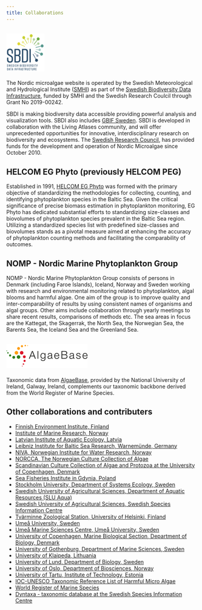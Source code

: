 ```yaml
---
title: Collaborations
---
```



## <img src="/assets/eng-SBDI-med-text-rgb.svg" width="100" height="100">
The Nordic microalgae website is operated by the Swedish Meteorological and Hydrological Institute ([SMHI](http://www.smhi.se/en)) as  part of the [Swedish Biodiversity Data Infrastructure](https://biodiversitydata.se/), funded by SMHI and the Swedish Research Coulcil through Grant No 2019-00242.

SBDI is making biodiversity data accessible providing powerful analysis and visualization tools. SBDI also includes [GBIF Sweden](https://www.gbif.se/). SBDI is developed in collaboration with the Living Atlases community, and will offer unprecedented opportunities for innovative, interdisciplinary research on biodiversity and ecosystems. The [Swedish Research Council](https://www.vr.se/english.html), has provided funds for the development and operation of Nordic Microalgae since October 2010.  

## HELCOM EG Phyto (previously HELCOM PEG)

Established in 1991, [HELCOM EG Phyto](https://helcom.fi/helcom-at-work/projects/peg/) was formed with the primary objective of standardizing the methodologies for collecting, counting, and identifying phytoplankton species in the Baltic Sea. Given the critical significance of precise biomass estimation in phytoplankton monitoring, EG Phyto has dedicated substantial efforts to standardizing size-classes and biovolumes of phytoplankton species prevalent in the Baltic Sea region. Utilizing a standardized species list with predefined size-classes and biovolumes stands as a pivotal measure aimed at enhancing the accuracy of phytoplankton counting methods and facilitating the comparability of outcomes.

## NOMP - Nordic Marine Phytoplankton Group

NOMP - Nordic Marine Phytoplankton Group consists of persons in Denmark (including Faroe Islands), Iceland, Norway and Sweden working with research and environmental monitoring related to phytoplankton, algal blooms and harmful algae. One aim of the group is to improve quality and inter-comparability  of results by using consistent names of organisms and algal groups. Other aims include collaboration through yearly meetings to share recent results, comparisons of methods etc. The sea areas in focus are the  Kattegat, the Skagerrak, the North Sea, the Norwegian Sea, the Barents Sea, the Iceland Sea and the Greenland Sea.

## ![algaebase_logo](/assets/algaebase-logo-214.png)
Taxonomic data from [AlgaeBase](http://www.algaebase.org/), provided by the National University of Ireland, Galway, Ireland, complements our taxonomic backbone derived from the World Register of Marine Species.

## Other collaborations and contributers

* [Finnish Environment Institute, Finland](https://www.ymparisto.fi/en-US)
* [Institute of Marine Research, Norway](https://www.hi.no/en)
* [Latvian Institute of Aquatic Ecology, Latvia](http://www.lhei.lv/en/)
* [Leibniz Institute for Baltic Sea Research, Warnemünde, Germany](http://www.io-warnemuende.de/en_index.html)
* [NIVA, Norwegian Institute for Water Research, Norway](https://www.niva.no/en)
* [NORCCA, The Norwegian Culture Collection of Algae](https://norcca.scrol.net/)
* [Scandinavian Culture Collection of Algae and Protozoa at the University of Copenhagen, Denmark](https://www.hatcheryfm.com/hfm-article/319/The-Scandinavian-Culture-Collection-of-Algae-and-Protozoa-SCCAP/)
* [Sea Fisheries Institute in Gdynia, Poland](https://mir.gdynia.pl/?lang=en)
* [Stockholm University, Department of Systems Ecology, Sweden](https://www.su.se/deep/english/)
* [Swedish University of Agricultural Sciences, Department of Aquatic Resources (SLU Aqua)](https://www.slu.se/en/departments/aquatic-resources1/)
* [Swedish University of Agricultural Sciences, Swedish Species Information Centre](https://www.artdatabanken.se/en/)
* [Tvärminne Zoological Station, University of Helsinki, Finland](https://www.helsinki.fi/en/research-stations/tvarminne-zoological-station)
* [Umeå University, Sweden](https://www.umu.se/en/)
* [Umeå Marine Sciences Centre, Umeå University, Sweden](https://www.umu.se/en/umea-marine-sciences-centre/)
* [University of Copenhagen, Marine Biological Section, Department of Biology, Denmark](https://www1.bio.ku.dk/english/)
* [University of Gothenburg, Department of Marine Sciences, Sweden](https://www.gu.se/en/marina-vetenskaper/)
* [University of Klaipeda, Lithuania](https://www.ku.lt/en//)
* [University of Lund, Department of Biology, Sweden](https://www.biology.lu.se/node/1/)
* [University of Oslo, Department of Biosciences, Norway](https://www.mn.uio.no/ibv/english/)
* [University of Tartu, Institute of Technology, Estonia](https://www.tuit.ut.ee/en)
* [IOC-UNESCO Taxonomic Reference List of Harmful Micro Algae](http://www.marinespecies.org/hab/)
* [World Register of Marine Species](http://www.marinespecies.org/)
* [Dyntaxa - taxonomic database at the Swedish Species Information Centre](https://namnochslaktskap.artfakta.se/)

